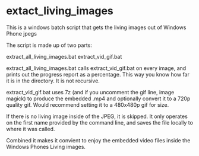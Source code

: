 # extact_living_images
This is a windows batch script that gets the living images out of Windows Phone jpegs

The script is made up of two parts:

extract_all_living_images.bat
extract_vid_gif.bat

extract_all_living_images.bat calls extract_vid_gif.bat on every image, and prints out the progress report as a percentage. 
This way you know how far it is in the directory. It is not recursive.

extract_vid_gif.bat uses 7z (and if you uncomment the gif line, image magick) to produce the embedded .mp4 and optionally convert it to a 720p quality gif. Would recommend setting it to a 480x480p gif for size.

If there is no living image inside of the JPEG, it is skipped. It only operates on the first name provided by the command line, and saves the file locally to where it was called.

Combined it makes it convient to enjoy the embedded video files inside the Windows Phones Living images.
